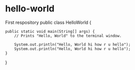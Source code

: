 # hello-world
First respository
public class HelloWorld {

    public static void main(String[] args) {
        // Prints "Hello, World" to the terminal window.

        System.out.println("Hello, World hi how r u hello");
        System.out.println("Hello, World hi how r u hello");
    }

}

